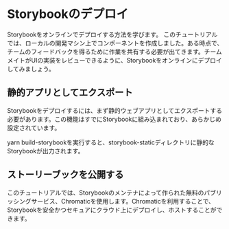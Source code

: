 # Storybookのデプロイ
Storybookをオンラインでデプロイする方法を学びます。
このチュートリアルでは、ローカルの開発マシン上でコンポーネントを作成しました。ある時点で、チームのフィードバックを得るために作業を共有する必要が出てきます。チームメイトがUIの実装をレビューできるように、Storybookをオンラインにデプロイしてみましょう。

## 静的アプリとしてエクスポート
Storybookをデプロイするには、まず静的ウェブアプリとしてエクスポートする必要があります。この機能はすでにStorybookに組み込まれており、あらかじめ設定されています。

yarn build-storybookを実行すると、storybook-staticディレクトリに静的なStorybookが出力されます。

## ストーリーブックを公開する
このチュートリアルでは、Storybookのメンテナによって作られた無料のパブリッシングサービス、Chromaticを使用します。Chromaticを利用することで、Storybookを安全かつセキュアにクラウド上にデプロイし、ホストすることができます。
